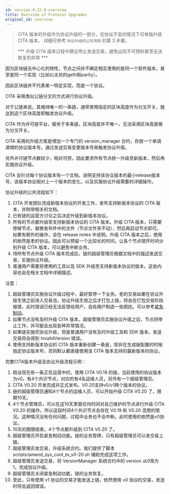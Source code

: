 ```yaml
---
id: version-0.22.0-overview
title: Overview of Protocol Upgrades
original_id: overview
---
```

> CITA 版本的升级作为协议升级的一部分，在协议不变的情况下可单独升级 CITA 版本。 详细可参考 `协议升级的公共流程` 的第 3 步骤。
> 
> *** 升级 CITA 版本过程中建议停止发送交易，避免出现不可预料甚至无法恢复的异常 ***

因为区块链去中心化的特性，节点之间并不确定相互使用的是同一个软件版本，甚至是同一个实现（比如以太坊的geth和parity）。

因此区块链并不代表某一特定实现，而是一个协议。

CITA 采用类似公链分叉的方式进行协议升级。

对于公链来说，其维持唯一的一条链，通常使用指定的区块高度作为分叉开关，链达到这个区块高度即触发协议升级。

CITA 作为许可链平台，服务于多条链，区块高度并不唯一，无法采用区块高度做为分叉开关。

CITA 采用的升级方案是增加一个专门的 version_manager 合约，存放一个单调递增的协议版本号。通过发送交易变更版本号来触发协议升级。

另外许可链节点数较少，相对可控，因此要求所有节点统一升级至新版本，然后再实施协议升级。

CITA 会针对每个协议版本有一个文档，说明支持该协议版本的最小release版本号，该版本协议相对上一个版本的变化，以及实施协议升级需要的详细操作。

协议升级的公共流程如下：

1. CITA 开发团队完成新版本协议的开发工作，发布支持新版本协议的 CITA 版本，并附带相关的文档。
2. 已有链的运营方讨论之后决定升级到新版本协议。
3. 所有的节点都升级至支持新版本协议的 CITA 版本。升级 CITA 版本，只需要停掉节点，替换发布件中的文件（节点文件夹不动），然后再启动节点即可。如果有额外的操作，会在 release notes 中说明。升级 CITA 版本之后，使用的依然是老的协议。因此可以预留一个比较长的时间，让各个节点错开时间分别升级 CITA 版本，可以避免中断业务。
4. 待所有节点升级 CITA 版本完成后，链的超级管理员根据文档中的描述发送交易，实施协议升级。
5. 普通用户需要将使用的工具以及 SDK 升级至支持新版本协议的版本。这些内容也会在相关文档中详细描述。

注意：

1. 超级管理员实施协议升级过程中，最好暂停一下业务。老的交易如果在协议升级生效之前进入交易池，协议升级生效之后才打包上链，将会在打包交易阶段报错，此时错误已经无法反馈给用户，会给用户制造一些困扰。可以参考[紧急制动](../system/emg-brake)。
2. 如果节点没有及时升级 CITA 版本，超级管理员实施协议升级之后，节点将停止工作，并可能会出现各种异常情况。
3. 如果链实施完协议升级，但是普通用户没有及时升级工具和 SDK 版本。发送交易将会得到 InvalidVersion 错误。
4. 使用支持新版本协议的 CITA 版本重新创建一条链，除非在生成链配置的时候指定协议版本号，否则默认都直接使用该 CITA 版本支持的最新版本的协议。

完整CITA版本升级及协议升级流程示例：

1. 假设现在有一条正在运营中的，使用 CITA V0.19 的链，当前使用的协议版本为v0。有4个共识节点，对应的有4名运维人员，另外有一个超级管理员。
2. CITA V0.20 开发完成并正式发布。V0.20支持v0/v1两个版本的协议。
3. 链的超级管理员通知4个节点的运维人员，可以开始升级 CITA V0.20 了，限期10天。
4. 4个节点管理员，可以在这10天里面任何时间对自己维护的节点进行升级 CITA V0.20 的操作。所以这段时间4个共识节点会存在 V0.19 和 V0.20 混用的情况。这种情况没有任何问题，过程中业务也不会中断。此时使用的依然是v0协议。
5. 10天的期限结束。4个节点都升级到 CITA V0.20 了。
6. 超级管理员开启紧急制动功能。链的业务暂停，只有超级管理员可以发交易上链。
7. 超级管理员发交易，升级系统合约。我们提供了脚本 scripts/amend_sys_cont_to_v0-20.sh 辅助完成这项工作。
8. 超级管理员发送交易，将 VersionManager 系统合约中的 version 从0改为1，完成协议升级。
9. 超级管理员关闭紧急制动功能，链的业务恢复。
10. 至此，只有使用 v1 协议的交易才能发送上链，依然使用 v0 协议的交易，发送时将会返回错误。